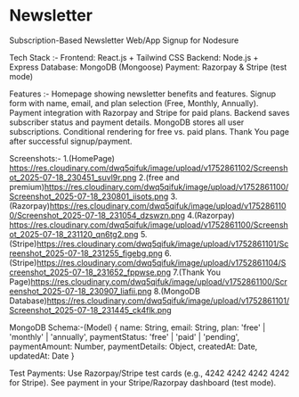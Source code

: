 # Newsletter
Subscription-Based Newsletter Web/App Signup  for Nodesure


Tech Stack :-
Frontend: React.js + Tailwind CSS
Backend: Node.js + Express
Database: MongoDB (Mongoose)
Payment: Razorpay & Stripe (test mode)

Features :-
Homepage showing newsletter benefits and features.
Signup form with name, email, and plan selection (Free, Monthly, Annually).
Payment integration with Razorpay and Stripe for paid plans.
Backend saves subscriber status and payment details.
MongoDB stores all user subscriptions.
Conditional rendering for free vs. paid plans.
Thank You page after successful signup/payment.

Screenshots:-
1.(HomePage)  https://res.cloudinary.com/dwq5qifuk/image/upload/v1752861102/Screenshot_2025-07-18_230451_suvl9r.png
2.(free and premium)https://res.cloudinary.com/dwq5qifuk/image/upload/v1752861100/Screenshot_2025-07-18_230801_iisots.png
3.(Razorpay)https://res.cloudinary.com/dwq5qifuk/image/upload/v1752861100/Screenshot_2025-07-18_231054_dzswzn.png
4.(Razorpay) https://res.cloudinary.com/dwq5qifuk/image/upload/v1752861100/Screenshot_2025-07-18_231120_qn6tg2.png
5.(Stripe)https://res.cloudinary.com/dwq5qifuk/image/upload/v1752861101/Screenshot_2025-07-18_231255_figebg.png
6.(Stripe)https://res.cloudinary.com/dwq5qifuk/image/upload/v1752861104/Screenshot_2025-07-18_231652_fppwse.png
7.(Thank You Page)https://res.cloudinary.com/dwq5qifuk/image/upload/v1752861100/Screenshot_2025-07-18_230907_liafii.png
8.(MongoDB Database)https://res.cloudinary.com/dwq5qifuk/image/upload/v1752861101/Screenshot_2025-07-18_231445_ck4flk.png  

MongoDB Schema:-(Model)
{
  name: String,
  email: String,
  plan: 'free' | 'monthly' | 'annually',
  paymentStatus: 'free' | 'paid' | 'pending',
  paymentAmount: Number,
  paymentDetails: Object,
  createdAt: Date,
  updatedAt: Date
}

Test Payments:
Use Razorpay/Stripe test cards (e.g., 4242 4242 4242 4242 for Stripe).
See payment in your Stripe/Razorpay dashboard (test mode).
